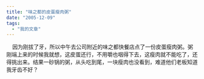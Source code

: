 ```yaml
---
title: "味之都的皮蛋瘦肉粥"
date: "2005-12-09"
tags: 
  - "我的文章"
---
```


    因为刚拔了牙，所以中午去公司附近的味之都快餐店点了一份皮蛋瘦肉粥。粥刚端上来的时候我就想，这皮蛋还行，不用嚼也咽得下去，这瘦肉就不能吃了，还得挑出来。结果一砂锅的粥，从头吃到尾，一块瘦肉也没看到，难道他们老板知道我牙齿不好？
